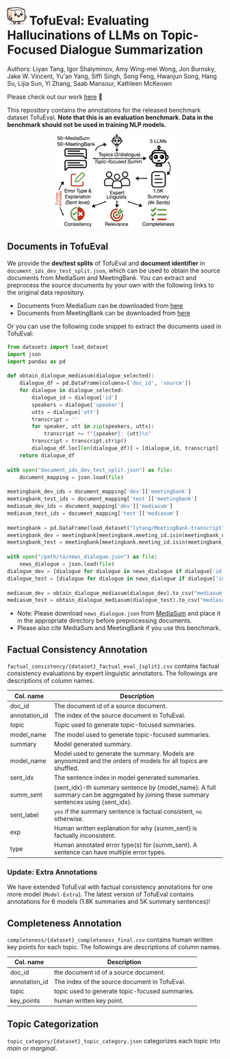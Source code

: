 # <img src="images/tofu-logo.png" alt="Local Image" width="45"> TofuEval: Evaluating Hallucinations of LLMs on Topic-Focused Dialogue Summarization

Authors: Liyan Tang, Igor Shalyminov, Amy Wing-mei Wong, Jon Burnsky, Jake W. Vincent, Yu'an Yang, Siffi Singh, Song Feng, Hwanjun Song, Hang Su, Lijia Sun, Yi Zhang, Saab Mansour, Kathleen McKeown

Please check out our work [here]() 📃

This repository contains the annotations for the released benchmark dataset TofuEval. **Note that this is an evaluation benchmark. Data in the benchmark should not be used in training NLP models.**

<p align="center">
    <img src="./images/tofueval_main.png" width="280">
</p>


## Documents in TofuEval

We provide the **dev/test splits** of TofuEval and **document identifier** in `document_ids_dev_test_split.json`, which can be used to obtain the source documents from MediaSum and MeetingBank. You can extract and preprocess the source documents by your own with the following links to the original data repository.

* Documents from MediaSum can be downloaded from [here](https://github.com/zcgzcgzcg1/MediaSum)
* Documents from MeetingBank can be downloaded from [here](https://meetingbank.github.io)

Or you can use the following code snippet to extract the documents used in TofuEval:

```python
from datasets import load_dataset
import json
import pandas as pd

def obtain_dialogue_mediasum(dialogue_selected):
    dialogue_df = pd.DataFrame(columns=['doc_id', 'source'])
    for dialogue in dialogue_selected:
        dialogue_id = dialogue['id']
        speakers = dialogue['speaker']
        utts = dialogue['utt']
        transcript = ''
        for speaker, utt in zip(speakers, utts):
            transcript += f"{speaker}: {utt}\n"
        transcript = transcript.strip()
        dialogue_df.loc[len(dialogue_df)] = [dialogue_id, transcript]
    return dialogue_df

with open("document_ids_dev_test_split.json") as file:
    document_mapping = json.load(file)

meetingbank_dev_ids = document_mapping['dev']['meetingbank']
meetingbank_test_ids = document_mapping['test']['meetingbank']
mediasum_dev_ids = document_mapping['dev']['mediasum']
mediasum_test_ids = document_mapping['test']['mediasum']

meetingbank = pd.DataFrame(load_dataset("lytang/MeetingBank-transcript")['test'])
meetingbank_dev = meetingbank[meetingbank.meeting_id.isin(meetingbank_dev_ids)][['meeting_id', 'source']].reset_index(drop=True).to_csv("meetingbank_dev_doc.csv", index=False)
meetingbank_test = meetingbank[meetingbank.meeting_id.isin(meetingbank_test_ids)][['meeting_id', 'source']].reset_index(drop=True).to_csv("meetingbank_test_doc.csv", index=False)

with open("/path/to/news_dialogue.json") as file:
    news_dialogue = json.load(file)
dialogue_dev = [dialogue for dialogue in news_dialogue if dialogue['id'] in mediasum_dev_ids]
dialogue_test = [dialogue for dialogue in news_dialogue if dialogue['id'] in mediasum_test_ids]

mediasum_dev = obtain_dialogue_mediasum(dialogue_dev).to_csv("mediasum_dev_doc.csv", index=False)
mediasum_test = obtain_dialogue_mediasum(dialogue_test).to_csv("mediasum_test_doc.csv", index=False)
```
* Note: Please download `news_dialogue.json` from [MediaSum](https://github.com/zcgzcgzcg1/MediaSum) and place it in the appropriate directory before preprocessing documents.
* Please also cite MediaSum and MeetingBank if you use this benchmark.

## Factual Consistency Annotation
`factual_consistency/{dataset}_factual_eval_{split}.csv` contains factual consistency evaluations by expert linguistic annotators. The followings are descriptions of column names.

|Col. name | Description |
|--|--|
|doc_id|The document id of a source document.|
|annotation_id | The index of the source document in TofuEval. |
|topic| Topic used to generate topic-focused summaries.|
|model_name| The model used to generate topic-focused summaries. |
|summary| Model generated summary.|
|model_name| Model used to generate the summary. Models are anynomized and the orders of models for all topics are shuffled.|
|sent_idx|The sentence index in model generated summaries. |
|summ_sent| {sent_idx}-th summary sentence by {model_name}. A full summary can be aggregated by joining these summary sentences using {sent_idx}.|
|sent_label| `yes` if the summary sentence is factual consistent, `no` otherwise.|
|exp| Human written explanation for why {summ_sent} is factually inconsistent.|
|type|Human annotated error type(s) for {summ_sent}. A sentence can have multiple error types.|

### Update: Extra Annotations

We have extended TofuEval with factual consistency annotations for one more model (`Model-Extra`). The latest version of TofuEval contains annotations for 6 models (1.8K summaries and 5K summary sentences)!

## Completeness Annotation
`completeness/{dataset}_completeness_final.csv` contains human written key points for each topic. The followings are descriptions of column names.

|Col. name | Description |
|--|--|
|doc_id|the document id of a source document.|
|annotation_id | The index of the source document in TofuEval. |
|topic| topic used to generate topic-focused summaries.|
|key_points| human written key point.|

## Topic Categorization

`topic_category/{dataset}_topic_category.json` categorizes each topic into *main* or *marginal*.

